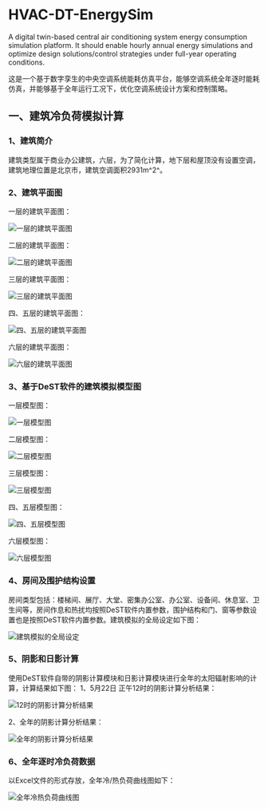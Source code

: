 # HVAC-DT-EnergySim
A digital twin-based central air conditioning system energy consumption simulation platform. It should enable hourly annual energy simulations and optimize design solutions/control strategies under full-year operating conditions.

这是一个基于数字孪生的中央空调系统能耗仿真平台，能够空调系统全年逐时能耗仿真，并能够基于全年运行工况下，优化空调系统设计方案和控制策略。

## 一、建筑冷负荷模拟计算
### 1、建筑简介
  建筑类型属于商业办公建筑，六层，为了简化计算，地下层和屋顶没有设置空调，建筑地理位置是北京市，建筑空调面积2931m^2^。
### 2、建筑平面图
一层的建筑平面图：

![一层的建筑平面图](image/一层平面图.png)

二层的建筑平面图：

![二层的建筑平面图](image/二层平面图.png)

三层的建筑平面图：

![三层的建筑平面图](image/三层平面图.png)

四、五层的建筑平面图：

![四、五层的建筑平面图](image/四-五层平面图.png)

六层的建筑平面图：

![六层的建筑平面图](image/六层平面图.png)

### 3、基于DeST软件的建筑模拟模型图
一层模型图：

![一层模型图](image/一层模型图.png)

二层模型图：

![二层模型图](image/二层模型图.png)

三层模型图：

![三层模型图](image/三层模型图.png)

四、五层模型图：

![四、五层模型图](image/四-五层模型图.png)

六层模型图：

![六层模型图](image/六层模型图.png)

### 4、房间及围护结构设置
房间类型包括：楼梯间、展厅、大堂、密集办公室、办公室、设备间、休息室、卫生间等，房间作息和热扰均按照DeST软件内置参数，围护结构和门、窗等参数设置也是按照DeST软件内置参数。建筑模拟的全局设定如下图：

![建筑模拟的全局设定](image/建筑模拟全局设定.png)

### 5、阴影和日影计算
使用DeST软件自带的阴影计算模块和日影计算模块进行全年的太阳辐射影响的计算，计算结果如下图：
1、5月22日 正午12时的阴影计算分析结果：

![12时的阴影计算分析结果](image/2025-5-22-12-00-00阴影分析.png)

2、全年的阴影计算分析结果：

![全年的阴影计算分析结果](image/2025全年阴影分析.png)

### 6、全年逐时冷负荷数据
以Excel文件的形式存放，全年冷/热负荷曲线图如下：

![全年冷热负荷曲线图](image/全年冷热负荷曲线图.png)
